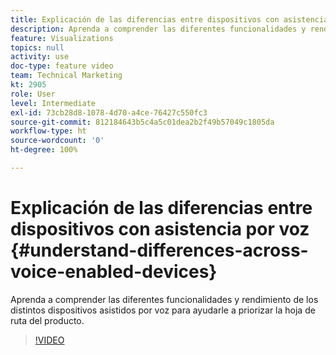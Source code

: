 ```yaml
---
title: Explicación de las diferencias entre dispositivos con asistencia por voz
description: Aprenda a comprender las diferentes funcionalidades y rendimiento de los distintos dispositivos asistidos por voz para ayudarle a priorizar la hoja de ruta del producto.
feature: Visualizations
topics: null
activity: use
doc-type: feature video
team: Technical Marketing
kt: 2905
role: User
level: Intermediate
exl-id: 73cb28d8-1078-4d70-a4ce-76427c550fc3
source-git-commit: 812184643b5c4a5c01dea2b2f49b57049c1805da
workflow-type: ht
source-wordcount: '0'
ht-degree: 100%

---
```


# Explicación de las diferencias entre dispositivos con asistencia por voz {#understand-differences-across-voice-enabled-devices}

Aprenda a comprender las diferentes funcionalidades y rendimiento de los distintos dispositivos asistidos por voz para ayudarle a priorizar la hoja de ruta del producto.

>[!VIDEO](https://video.tv.adobe.com/v/27225/?quality=12&learn=on)
